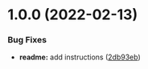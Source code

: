 # 1.0.0 (2022-02-13)


### Bug Fixes

* **readme:** add instructions ([2db93eb](https://github.com/garredow/kaios-preact-starter/commit/2db93eb5401dabc56c397de1e16f1a31ca4d013e))
